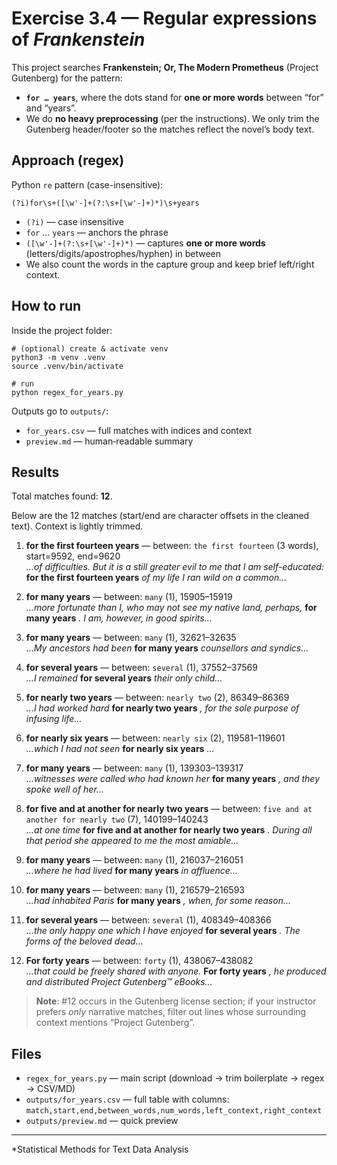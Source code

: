 # Exercise 3.4 — Regular expressions of *Frankenstein*

This project searches **Frankenstein; Or, The Modern Prometheus** (Project Gutenberg) for the pattern:

- **`for … years`**, where the dots stand for **one or more words** between “for” and “years”.  
- We do **no heavy preprocessing** (per the instructions). We only trim the Gutenberg header/footer so the matches reflect the novel’s body text.

## Approach (regex)
Python `re` pattern (case-insensitive):

```
(?i)for\s+([\w'-]+(?:\s+[\w'-]+)*)\s+years
```

- `(?i)` — case insensitive
- `for` … `years` — anchors the phrase
- `([\w'-]+(?:\s+[\w'-]+)*)` — captures **one or more words** (letters/digits/apostrophes/hyphen) in between
- We also count the words in the capture group and keep brief left/right context.

## How to run

Inside the project folder:

    # (optional) create & activate venv
    python3 -m venv .venv
    source .venv/bin/activate

    # run
    python regex_for_years.py

Outputs go to `outputs/`:
- `for_years.csv` — full matches with indices and context
- `preview.md` — human‑readable summary

## Results

Total matches found: **12**.

Below are the 12 matches (start/end are character offsets in the cleaned text). Context is lightly trimmed.

1. **for the first fourteen years** — between: `the first fourteen` (3 words), start=9592, end=9620  
   *…of difficulties. But it is a still greater evil to me that I am self-educated:* **for the first fourteen years** *of my life I ran wild on a common…*

2. **for many years** — between: `many` (1), 15905–15919  
   *…more fortunate than I, who may not see my native land, perhaps,* **for many years** *. I am, however, in good spirits…*

3. **for many years** — between: `many` (1), 32621–32635  
   *…My ancestors had been* **for many years** *counsellors and syndics…*

4. **for several years** — between: `several` (1), 37552–37569  
   *…I remained* **for several years** *their only child…*

5. **for nearly two years** — between: `nearly two` (2), 86349–86369  
   *…I had worked hard* **for nearly two years** *, for the sole purpose of infusing life…*

6. **for nearly six years** — between: `nearly six` (2), 119581–119601  
   *…which I had not seen* **for nearly six years** *…*

7. **for many years** — between: `many` (1), 139303–139317  
   *…witnesses were called who had known her* **for many years** *, and they spoke well of her…*

8. **for five and at another for nearly two years** — between: `five and at another for nearly two` (7), 140199–140243  
   *…at one time* **for five and at another for nearly two years** *. During all that period she appeared to me the most amiable…*

9. **for many years** — between: `many` (1), 216037–216051  
   *…where he had lived* **for many years** *in affluence…*

10. **for many years** — between: `many` (1), 216579–216593  
   *…had inhabited Paris* **for many years** *, when, for some reason…*

11. **for several years** — between: `several` (1), 408349–408366  
   *…the only happy one which I have enjoyed* **for several years** *. The forms of the beloved dead…*

12. **For forty years** — between: `forty` (1), 438067–438082  
   *…that could be freely shared with anyone.* **For forty years** *, he produced and distributed Project Gutenberg™ eBooks…*

> **Note**: #12 occurs in the Gutenberg license section; if your instructor prefers *only* narrative matches, filter out lines whose surrounding context mentions “Project Gutenberg”.

## Files

- `regex_for_years.py` — main script (download → trim boilerplate → regex → CSV/MD)
- `outputs/for_years.csv` — full table with columns: `match,start,end,between_words,num_words,left_context,right_context`
- `outputs/preview.md` — quick preview

---

*Statistical Methods for Text Data Analysis
